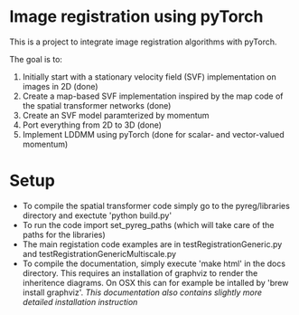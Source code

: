 # Image registration using pyTorch

This is a project to integrate image registration algorithms with pyTorch.

The goal is to: 

1. Initially start with a stationary velocity field (SVF) implementation on images in 2D (done)
2. Create a map-based SVF implementation inspired by the map code of the spatial transformer networks (done)
3. Create an SVF model paramterized by momentum
4. Port everything from 2D to 3D (done)
5. Implement LDDMM using pyTorch (done for scalar- and vector-valued momentum)

# Setup

* To compile the spatial transformer code simply go to the pyreg/libraries directory and exectute 'python build.py'
* To run the code import set_pyreg_paths (which will take care of the paths for the libraries)
* The main registation code examples are in testRegistrationGeneric.py and testRegistrationGenericMultiscale.py
* To compile the documentation, simply execute 'make html' in the docs directory. This requires an installation of graphviz to render the inheritence diagrams. On OSX this can for example be intalled by 'brew install graphviz'. *This documentation also contains slightly more detailed installation instruction*
